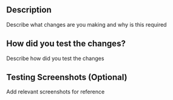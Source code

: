 ## Description
Describe what changes are you making and why is this required

## How did you test the changes?
Describe how did you test the changes

## Testing Screenshots (Optional)
Add relevant screenshots for reference